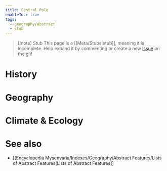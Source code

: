 ```yaml
---
title: Central Pole
enableToc: true
tags:
  - geography/abstract
  - stub
---
```


> [!note] Stub
> This page is a [[Meta/Stubs|stub]], meaning it is incomplete. Help expand it by commenting or create a new [issue](https://github.com/RagtimeGal/quartz--encyclopedia-mysenvaria/issues/new/choose) on the git!


# History

# Geography

# Climate & Ecology

# See also
- [[Encyclopedia Mysenvaria/Indexes/Geography/Abstract Features/Lists of Abstract Features|Lists of Abstract Features]]